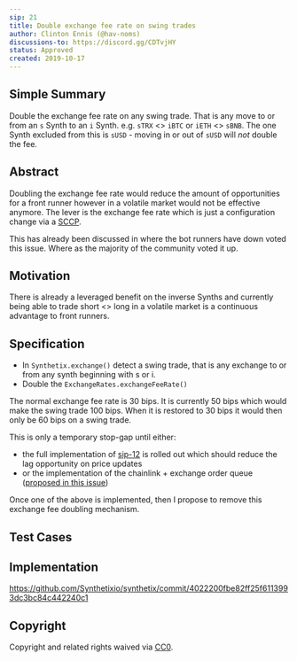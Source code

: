 ```yaml
---
sip: 21
title: Double exchange fee rate on swing trades
author: Clinton Ennis (@hav-noms)
discussions-to: https://discord.gg/CDTvjHY
status: Approved
created: 2019-10-17
---
```


## Simple Summary

<!--"If you can't explain it simply, you don't understand it well enough." Provide a simplified and layman-accessible explanation of the SIP.-->

Double the exchange fee rate on any swing trade. That is any move to or from an `s` Synth to an `i` Synth. e.g. `sTRX` <> `iBTC` or `iETH` <> `sBNB`. The one Synth excluded from this is `sUSD` - moving in or out of `sUSD` will _not_ double the fee.

## Abstract

<!--A short (~200 word) description of the technical issue being addressed.-->

Doubling the exchange fee rate would reduce the amount of opportunities for a front runner however in a volatile market would not be effective anymore. The lever is the exchange fee rate which is just a configuration change via a [SCCP](https://sips.synthetix.io/all-sccp).

This has already been discussed in where the bot runners have down voted this issue. Where as the majority of the community voted it up.

## Motivation

<!--The motivation is critical for SIPs that want to change Synthetix. It should clearly explain why the existing protocol specification is inadequate to address the problem that the SIP solves. SIP submissions without sufficient motivation may be rejected outright.-->

There is already a leveraged benefit on the inverse Synths and currently being able to trade short <> long in a volatile market is a continuous advantage to front runners.

## Specification

<!--The technical specification should describe the syntax and semantics of any new feature.-->

- In `Synthetix.exchange()` detect a swing trade, that is any exchange to or from any synth beginning with s or i.
- Double the `ExchangeRates.exchangeFeeRate()`

The normal exchange fee rate is 30 bips. It is currently 50 bips which would make the swing trade 100 bips. When it is restored to 30 bips it would then only be 60 bips on a swing trade.

This is only a temporary stop-gap until either:

- the full implementation of [sip-12](./sip-12.md) is rolled out which should reduce the lag opportunity on price updates
- or the implementation of the chainlink + exchange order queue ([proposed in this issue](https://github.com/Synthetixio/synthetix/issues/298))

Once one of the above is implemented, then I propose to remove this exchange fee doubling mechanism.

## Test Cases

<!--Test cases for an implementation are mandatory for SIPs but can be included with the implementation..-->

## Implementation

<!--The implementations must be completed before any SIP is given status "Implemented", but it need not be completed before the SIP is "Approved". While there is merit to the approach of reaching consensus on the specification and rationale before writing code, the principle of "rough consensus and running code" is still useful when it comes to resolving many discussions of API details.-->

https://github.com/Synthetixio/synthetix/commit/4022200fbe82ff25f6113993dc3bc84c442240c1

## Copyright

Copyright and related rights waived via [CC0](https://creativecommons.org/publicdomain/zero/1.0/).
